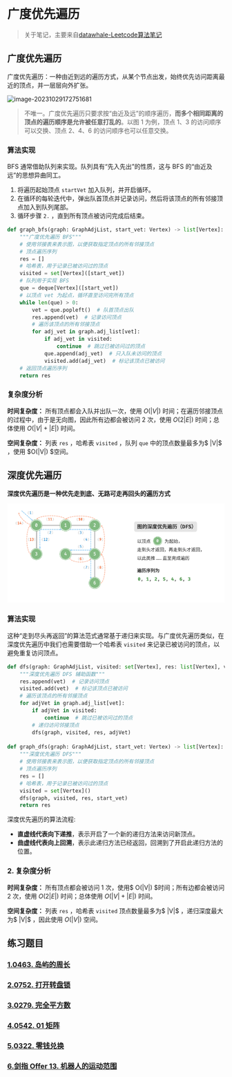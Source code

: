 # 广度优先遍历

> 关于笔记，主要来自[datawhale-Leetcode算法笔记](https://datawhalechina.github.io/leetcode-notes/#/ch02/02.05/02.05.01-BFS)

## 广度优先遍历

广度优先遍历：一种由近到远的遍历方式，从某个节点出发，始终优先访问距离最近的顶点，并一层层向外扩张。

![image-20231029172751681](D:\www\learning\caioo0.github.io\note-datawhale\docs\leetcode_notes_50\img\image-20231029172751681.png)

> 不唯一。广度优先遍历只要求按“由近及远”的顺序遍历，**而多个相同距离的顶点的遍历顺序是允许被任意打乱的**。以图 1 为例，顶点 1、3 的访问顺序可以交换、顶点 2、4、6 的访问顺序也可以任意交换。

### 算法实现

BFS 通常借助队列来实现。队列具有“先入先出”的性质，这与 BFS 的“由近及远”的思想异曲同工。

1. 将遍历起始顶点 `startVet` 加入队列，并开启循环。
2. 在循环的每轮迭代中，弹出队首顶点并记录访问，然后将该顶点的所有邻接顶点加入到队列尾部。
3. 循环步骤 `2.` ，直到所有顶点被访问完成后结束。

```python
def graph_bfs(graph: GraphAdjList, start_vet: Vertex) -> list[Vertex]:
    """广度优先遍历 BFS"""
    # 使用邻接表来表示图，以便获取指定顶点的所有邻接顶点
    # 顶点遍历序列
    res = []
    # 哈希表，用于记录已被访问过的顶点
    visited = set[Vertex]([start_vet])
    # 队列用于实现 BFS
    que = deque[Vertex]([start_vet])
    # 以顶点 vet 为起点，循环直至访问完所有顶点
    while len(que) > 0:
        vet = que.popleft()  # 队首顶点出队
        res.append(vet)  # 记录访问顶点
        # 遍历该顶点的所有邻接顶点
        for adj_vet in graph.adj_list[vet]:
            if adj_vet in visited:
                continue  # 跳过已被访问过的顶点
            que.append(adj_vet)  # 只入队未访问的顶点
            visited.add(adj_vet)  # 标记该顶点已被访问
    # 返回顶点遍历序列
    return res

```

### 复杂度分析

**时间复杂度：** 所有顶点都会入队并出队一次，使用 $O(|V|)$ 时间；在遍历邻接顶点的过程中，由于是无向图，因此所有边都会被访问 2 次，使用 $O(2|E|)$ 时间；总体使用 $O(|V|+|E|)$ 时间。

**空间复杂度：** 列表 `res` ，哈希表 `visited` ，队列 `que` 中的顶点数量最多为$ |V|$ ，使用 $O(|V|) $空间。

## 深度优先遍历

**深度优先遍历是一种优先走到底、无路可走再回头的遍历方式**

![image-20231029173356898](.\img\image-20231029173356898.png)

### 算法实现

这种“走到尽头再返回”的算法范式通常基于递归来实现。与广度优先遍历类似，在深度优先遍历中我们也需要借助一个哈希表 `visited` 来记录已被访问的顶点，以避免重复访问顶点。

```python
def dfs(graph: GraphAdjList, visited: set[Vertex], res: list[Vertex], vet: Vertex):
    """深度优先遍历 DFS 辅助函数"""
    res.append(vet)  # 记录访问顶点
    visited.add(vet)  # 标记该顶点已被访问
    # 遍历该顶点的所有邻接顶点
    for adjVet in graph.adj_list[vet]:
        if adjVet in visited:
            continue  # 跳过已被访问过的顶点
        # 递归访问邻接顶点
        dfs(graph, visited, res, adjVet)

def graph_dfs(graph: GraphAdjList, start_vet: Vertex) -> list[Vertex]:
    """深度优先遍历 DFS"""
    # 使用邻接表来表示图，以便获取指定顶点的所有邻接顶点
    # 顶点遍历序列
    res = []
    # 哈希表，用于记录已被访问过的顶点
    visited = set[Vertex]()
    dfs(graph, visited, res, start_vet)
    return res

```

深度优先遍历的算法流程:

- **直虚线代表向下递推**，表示开启了一个新的递归方法来访问新顶点。
- **曲虚线代表向上回溯**，表示此递归方法已经返回，回溯到了开启此递归方法的位置。

### 2.  复杂度分析

**时间复杂度：** 所有顶点都会被访问 1 次，使用$ O(|V|) $时间；所有边都会被访问 2 次，使用 $O(2|E|)$ 时间；总体使用 $O(|V|+|E|)$ 时间。

**空间复杂度：** 列表 `res` ，哈希表 `visited` 顶点数量最多为$ |V|$ ，递归深度最大为$ |V|$ ，因此使用 $O(|V|)$ 空间。

## 练习题目

### [1.](https://datawhalechina.github.io/leetcode-notes/#/ch02/02.05/02.05.02-Exercises?id=_1-0463-岛屿的周长)[0463. 岛屿的周长](https://leetcode.cn/problems/island-perimeter/)

### [2.](https://datawhalechina.github.io/leetcode-notes/#/ch02/02.05/02.05.02-Exercises?id=_2-0752-打开转盘锁)[0752. 打开转盘锁](https://leetcode.cn/problems/open-the-lock/)

### [3.](https://datawhalechina.github.io/leetcode-notes/#/ch02/02.05/02.05.02-Exercises?id=_3-0279-完全平方数)[0279. 完全平方数](https://leetcode.cn/problems/perfect-squares/)

### [4.](https://datawhalechina.github.io/leetcode-notes/#/ch02/02.05/02.05.03-Exercises?id=_1-0542-01-矩阵)[0542. 01 矩阵](https://leetcode.cn/problems/01-matrix/)

### [5.](https://datawhalechina.github.io/leetcode-notes/#/ch02/02.05/02.05.03-Exercises?id=_2-0322-零钱兑换)[0322. 零钱兑换](https://leetcode.cn/problems/coin-change/)

### [6.](https://datawhalechina.github.io/leetcode-notes/#/ch02/02.05/02.05.03-Exercises?id=_3-剑指-offer-13-机器人的运动范围)[剑指 Offer 13. 机器人的运动范围](https://leetcode.cn/problems/ji-qi-ren-de-yun-dong-fan-wei-lcof/)

